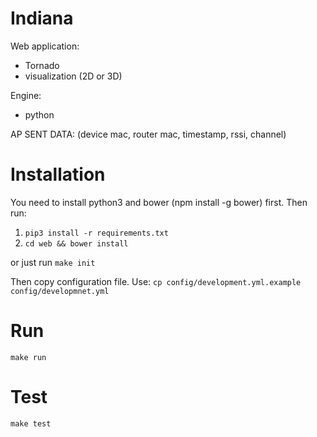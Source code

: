 # Indiana

Web application:
* Tornado
* visualization (2D or 3D)

Engine:
* python

AP SENT DATA:
(device mac, router mac, timestamp, rssi, channel)

# Installation
You need to install python3 and bower (npm install -g bower) first. Then run:

1. `pip3 install -r requirements.txt`
2. `cd web && bower install`

or just run `make init`

Then copy configuration file. Use: `cp config/development.yml.example config/developmnet.yml`

# Run

`make run`

# Test

`make test`
